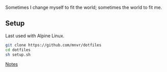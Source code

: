 Sometimes I change myself to fit the world; sometimes the world to fit me.

## Setup

Last used with Alpine Linux.

```sh
git clone https://github.com/mnvr/dotfiles
cd dotfiles
sh setup.sh
```

[Notes](setup-notes.md)
